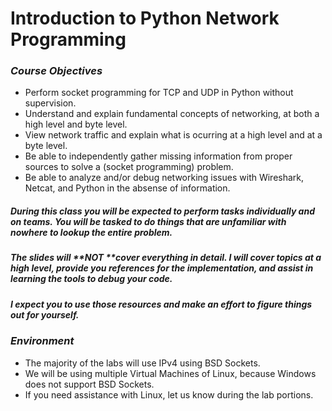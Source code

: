 # **Introduction to Python Network Programming**

### _**Course Objectives**_

* Perform socket programming for TCP and UDP in Python without supervision.
* Understand and explain fundamental concepts of networking, at both a high level and byte level.
* View network traffic and explain what is ocurring at a high level and at a byte level.
* Be able to independently gather missing information from proper sources to solve a \(socket programming\) problem.
* Be able to analyze and/or debug networking issues with Wireshark, Netcat, and Python in the absense of information.

##### During this class you will be expected to perform tasks individually and on teams.  You will be tasked to do things that are unfamiliar with nowhere to lookup the entire problem.

##### The slides will **NOT **cover everything in detail. I will cover topics at a high level, provide you references for the implementation, and assist in learning the tools to debug your code.

##### I expect you to use those resources and make an effort to figure things out for yourself.

### _**Environment**_

* The majority of the labs will use IPv4 using BSD Sockets.
* We will be using multiple Virtual Machines of Linux, because Windows does not support BSD Sockets.
* If you need assistance with Linux, let us know during the lab portions.



